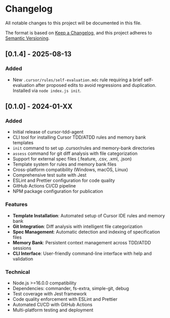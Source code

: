 # Changelog

All notable changes to this project will be documented in this file.

The format is based on [Keep a Changelog](https://keepachangelog.com/en/1.0.0/),
and this project adheres to [Semantic Versioning](https://semver.org/spec/v2.0.0.html).

## [0.1.4] - 2025-08-13

### Added

- New `.cursor/rules/self-evaluation.mdc` rule requiring a brief self-evaluation after proposed edits to avoid regressions and duplication. Installed via `node index.js init`.

## [0.1.0] - 2024-01-XX

### Added

- Initial release of cursor-tdd-agent
- CLI tool for installing Cursor TDD/ATDD rules and memory bank templates
- `init` command to set up .cursor/rules and memory-bank directories
- `assess` command for git diff analysis with file categorization
- Support for external spec files (.feature, .csv, .xml, .json)
- Template system for rules and memory bank files
- Cross-platform compatibility (Windows, macOS, Linux)
- Comprehensive test suite with Jest
- ESLint and Prettier configuration for code quality
- GitHub Actions CI/CD pipeline
- NPM package configuration for publication

### Features

- **Template Installation**: Automated setup of Cursor IDE rules and memory bank
- **Git Integration**: Diff analysis with intelligent file categorization
- **Spec Management**: Automatic detection and indexing of specification files
- **Memory Bank**: Persistent context management across TDD/ATDD sessions
- **CLI Interface**: User-friendly command-line interface with help and validation

### Technical

- Node.js >=16.0.0 compatibility
- Dependencies: commander, fs-extra, simple-git, debug
- Test coverage with Jest framework
- Code quality enforcement with ESLint and Prettier
- Automated CI/CD with GitHub Actions
- Multi-platform testing and deployment
